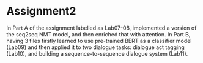 # Assignment2
In Part A of the assignment labelled as Lab07-08, implemented a version of the seq2seq NMT model, and then enriched that with attention.
In Part B, having 3 files firstly learned to use pre-trained BERT as a classifier model (Lab09) and then applied it to two dialogue tasks: dialogue act tagging (Lab10), and building a sequence-to-sequence dialogue system (Lab11).
